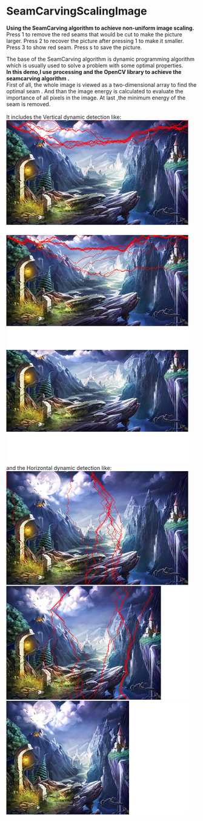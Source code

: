 # SeamCarvingScalingImage
**Using the SeamCarving algorithm to achieve non-uniform image scaling.**<br />
Press 1 to remove the red seams that would be cut to make the picture larger.
Press 2 to recover the picture after pressing 1 to make it smaller.
Press 3 to show red seam.
Press s to save the picture.

The base of the SeamCarving algorithm is dynamic programming algorithm which is usually used to solve a problem with some optimal properties.<br />
**In this demo,I use processing and the OpenCV library to achieve the seamcarving algorithm .**<br />
First of all, the whole image is viewed as a two-dimensional array to find the optimal seam . 
And than the image energy is calculated to evaluate the importance of all pixels in the image.
At last ,the minimum energy of the seam is removed.<br /><br />
It includes the Vertical dynamic detection like:<br />
![](https://github.com/linnananan/SeamCarvingScalingImage/raw/master/VerticalTest/36163.png)<br />
![](https://github.com/linnananan/SeamCarvingScalingImage/raw/master/VerticalTest/58098.png)<br />
![](https://github.com/linnananan/SeamCarvingScalingImage/raw/master/VerticalTest/99817.png)<br />
and the Horizontal dynamic detection like:<br />
![](https://github.com/linnananan/SeamCarvingScalingImage/raw/master/HorizontalTest/72036.png)<br />
![](https://github.com/linnananan/SeamCarvingScalingImage/raw/master/HorizontalTest/46638.png)<br />
![](https://github.com/linnananan/SeamCarvingScalingImage/raw/master/HorizontalTest/60657.png)<br />



